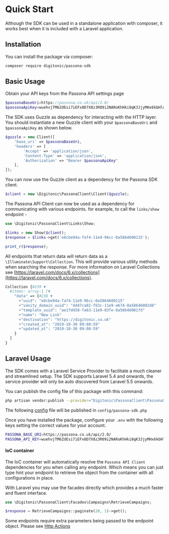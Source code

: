 # Quick Start

Although the SDK can be used in a standalone application with composer, it works best when it is included with a Laravel application.

## Installation

You can install the package via composer:

```bash
composer require digitonic/passona-sdk
```

## Basic Usage 

Obtain your API keys from the Passona API settings page
```php
$passonaBaseUri=https://passona.co.uk/api/2.0/
$passonaApiKey=wuehvjTM6ZdEsi7iEFx0D7X8z3R09i2NARoKhHki8qK3JjyMHx6kbHlddnB5
```

The SDK uses Guzzle as dependency for interacting with the HTTP layer. You should instantiate a new Guzzle client with your `$passonaBaseUri` and `$passonaApiKey` as shown below.

```php
$guzzle = new Client([
    'base_uri' => $passonaBaseUri,
    'headers' => [
        'Accept' => 'application/json',
        'Content-Type' => 'application/json',
        'Authorization' => "Bearer $passonaApiKey"
    ],
]);
```

You can now use the Guzzle client as a dependency for the Passona SDK client. 

```php
$client = new \Digitonic\PassonaClient\Client($guzzle);
```

The Passona API Client can now be used as a dependency for communicating with various endpoints. for example, to call the `links/show` endpoint - 

```php
use \Digitonic\PassonaClient\Links\Show;

$links = new Show($client);
$response = $links->get('e8cbe94a-faf4-11e9-96cc-0a5864600115');

print_r($response);
```

All endpoints that return data will return data as a `\Illuminate\Support\Collection`. This will provide various utility methods when searching the response. For more information on Laravel Collections see [https://laravel.com/docs/6.x/collections](https://laravel.com/docs/6.x/collections).

```php
Collection {#239 ▼
  #items: array:1 [▼
    "data" => {#238 ▼
      +"uuid": "e8cbe94a-faf4-11e9-96cc-0a5864600115"
      +"vanity_domain_uuid": "4d47ca82-f63c-11e9-a674-0a58646002d8"
      +"template_uuid": "ae17d458-fa63-11e9-83fe-0a58646001fd"
      +"name": "New Link"
      +"destination": "https://digitonic.co.uk"
      +"created_at": "2019-10-30 09:08:59"
      +"updated_at": "2019-10-30 09:08:59"
    }
  ]
}
```

## Laravel Usage

The SDK comes with a Laravel Service Provider to facilitate a much cleaner and streamlined setup. The SDK supports Laravel 5.4 and onwards, the service provider will only be auto discovered from Laravel 5.5 onwards.

You can publish the config file of this package with this command:

``` bash
php artisan vendor:publish --provider="Digitonic\PassonaClient\PassonaSDKServiceProvider"
```

The following [config](config/config.php) file will be published in `config/passona-sdk.php`

Once you have installed the package, configure your `.env` with the following keys setting the correct values for your account.

```bash
PASSONA_BASE_URI=https://passona.co.uk/api/2.0/
PASSONA_API_KEY=wuehvjTM6ZdEsi7iEFx0D7X8z3R09i2NARoKhHki8qK3JjyMHx6kbHlddnB5
```

#### IoC container

The IoC container will automatically resolve the `Passona API Client` dependencies for you when calling any endpoint. Which means you can just type hint your endpoint to retrieve the object from the container with all configurations in place.

With Laravel you may use the facades directly which provides a much faster and fluent interface.

```php
use \Digitonic\PassonaClient\Facades\Campaigns\RetrieveCampaigns;

$response = RetrieveCampaigns::paginate(20, 1)->get();
```

Some endpoints require extra parameters being passed to the endpoint object. Please see [Http Actions](/http-actions.md)
